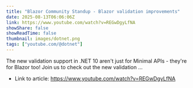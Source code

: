 ```yaml
---
title: "Blazor Community Standup - Blazor validation improvements"
date: 2025-08-13T06:06:06Z
link: https://www.youtube.com/watch?v=REGwDgyLfNA
showShare: false
showReadTime: false
thumbnail: images/dotnet.png
tags: ["youtube.com/@dotnet"]
---
```

The new validation support in .NET 10 aren't just for Minimal APIs - they're for Blazor too! Join us to check out the new validation ...

- Link to article: https://www.youtube.com/watch?v=REGwDgyLfNA